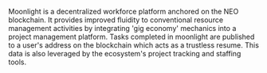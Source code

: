 Moonlight is a decentralized workforce platform anchored on the NEO blockchain.  It provides improved fluidity to conventional resource management activities by integrating 'gig economy' mechanics into a project management platform.
Tasks completed in moonlight are published to a user's address on the blockchain which acts as a trustless resume.  This data is also leveraged by the ecosystem's project tracking and staffing tools.
